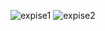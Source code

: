 ![expise1](https://user-images.githubusercontent.com/78131940/216869903-fc8eae50-fc1e-460d-8743-d12372cfc5e4.PNG)
![expise2](https://user-images.githubusercontent.com/78131940/216869923-5b9201ac-e1fc-415f-8cd4-d1c56e9c80b5.PNG)
